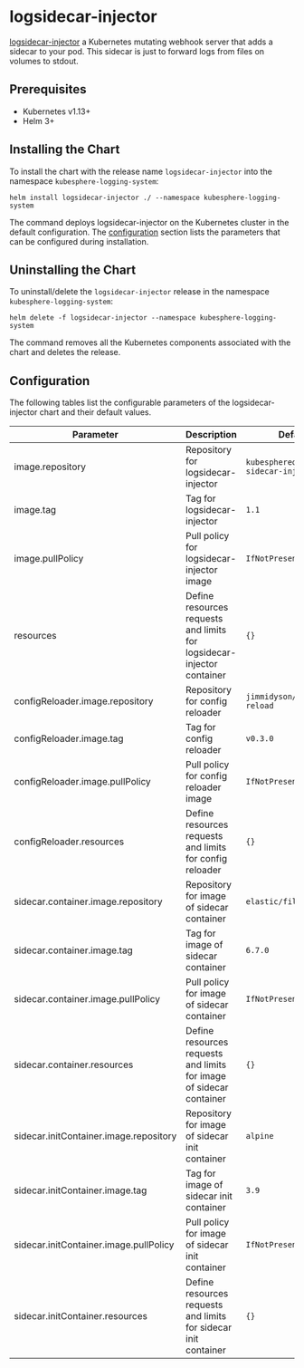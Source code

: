 # logsidecar-injector

[logsidecar-injector](https://github.com/kubesphere/logsidecar-injector) a Kubernetes mutating webhook server that adds a sidecar to your pod. This sidecar is just to forward logs from files on volumes to stdout.
 
## Prerequisites
- Kubernetes v1.13+
- Helm 3+ 

## Installing the Chart

To install the chart with the release name `logsidecar-injector` into the namespace `kubesphere-logging-system`:

```console
helm install logsidecar-injector ./ --namespace kubesphere-logging-system
```

The command deploys logsidecar-injector on the Kubernetes cluster in the default configuration. The [configuration](#configuration) section lists the parameters that can be configured during installation.

## Uninstalling the Chart

To uninstall/delete the `logsidecar-injector` release in the namespace `kubesphere-logging-system`:

```console
helm delete -f logsidecar-injector --namespace kubesphere-logging-system
```

The command removes all the Kubernetes components associated with the chart and deletes the release.

## Configuration

The following tables list the configurable parameters of the logsidecar-injector chart and their default values.

| Parameter | Description | Default |
| ----- | ----------- | ------ |
| image.repository | Repository for logsidecar-injector | `kubesphereon/log-sidecar-injector` |
| image.tag | Tag for logsidecar-injector | `1.1` |
| image.pullPolicy | Pull policy for logsidecar-injector image | `IfNotPresent` |
| resources | Define resources requests and limits for logsidecar-injector container | `{}` |
| configReloader.image.repository | Repository for config reloader | `jimmidyson/configmap-reload` |
| configReloader.image.tag | Tag for config reloader | `v0.3.0` |
| configReloader.image.pullPolicy | Pull policy for config reloader image | `IfNotPresent` |
| configReloader.resources | Define resources requests and limits for config reloader | `{}` |
| sidecar.container.image.repository | Repository for image of sidecar container | `elastic/filebeat` |
| sidecar.container.image.tag | Tag for image of sidecar container  | `6.7.0` |
| sidecar.container.image.pullPolicy | Pull policy for image of sidecar container  | `IfNotPresent` |
| sidecar.container.resources | Define resources requests and limits for image of sidecar container | `{}` |
| sidecar.initContainer.image.repository | Repository for image of sidecar init container | `alpine` |
| sidecar.initContainer.image.tag | Tag for image of sidecar init container | `3.9` |
| sidecar.initContainer.image.pullPolicy | Pull policy for image of sidecar init container | `IfNotPresent` |
| sidecar.initContainer.resources | Define resources requests and limits for sidecar init container | `{}` |